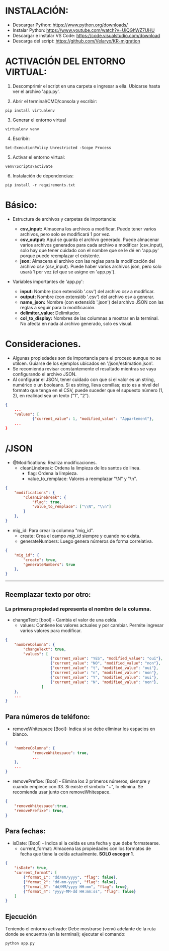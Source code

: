 # INSTALACIÓN:
- Descargar Python: https://www.python.org/downloads/
- Instalar Python: https://www.youtube.com/watch?v=UiQGhWZ7UHU
- Descargar e instalar VS Code: https://code.visualstudio.com/download
- Descarga del script: https://github.com/Velaryo/KR-migration

# ACTIVACIÓN DEL ENTORNO VIRTUAL:
1. Descomprimir el script en una carpeta e ingresar a ella. Ubicarse hasta ver el archivo 'app.py'.

2. Abrir el terminal/CMD/consola y escribir:
```
pip install virtualenv
```

3. Generar el entorno virtual
```
virtualenv venv
```

4. Escribir:
```
Set-ExecutionPolicy Unrestricted -Scope Process
```

5. Activar el entorno virtual:
```
venv\Scripts\activate
```

6. Instalación de dependencias:
```
pip install -r requirements.txt
```

# Básico:
- Estructura de archivos y carpetas de importancia:
    - **csv_input:** Almacena los archivos a modificar. Puede tener varios archivos, pero solo se modificará 1 por vez.
    - **csv_output:** Aquí se guarda el archivo generado. Puede almacenar varios archivos generados para cada archivo a modificar (csv_input), solo hay que tener cuidado con el nombre que se le dé en 'app.py' porque puede reemplazar el existente.
    - **json:** Almacena el archivo con las reglas para la modificación del archivo csv (csv_input). Puede haber varios archivos json, pero solo usará 1 por vez (el que se asigne en 'app.py').

- Variables importantes de 'app.py':
    - **input:** Nombre (con extensiób '.csv') del archivo csv a modificar.
    - **output:** Nombre (con extensiób '.csv') del archivo csv a generar.
    - **name_json:** Nombre (con extensiób '.json') del archivo JSON con las reglas a seguir para la modificación.
    - **delimiter_value:** Delimitador.
    - **col_to_display:** Nombres de las columnas a mostrar en la terminal. No afecta en nada al archivo generado, solo es visual.

# Consideraciones.
- Algunas propiedades son de importancia para el proceso aunque no se utilcen. Guiarse de los ejemplos ubicados en '/json/estimation.json'.
- Se recomienda revisar constantemente el resultado mientras se vaya configurando el archivo JSON.
- Al configurar el JSON, tener cuidado con que si el valor es un string, numérico o un booleano. Si es string, lleva comillas; esto es a nivel del formato que tenga en el CSV, puede suceder que el supuesto número (1, 2), en realidad sea un texto ("1", "2").
```json
{
    ...
    "values": [
            {"current_value": 1, "modified_value": "Appartement"},
    ...
}
```


# /JSON


- @Modifications: Realiza modificaciones.
    - cleanLinebreak: Ordena la limpieza de los santos de linea.
        - flag: Ordena la limpieza.
        - value_to_remplace: Valores a reemplazar "\N" y "\n".

```json
{
    "modifications": {
        "cleanLinebreak": {
            "flag": true,
            "value_to_remplace": ["\\N", "\\n"]
        }
    },
}
```

- mig_id: Para crear la columna "mig_id".
    - create: Crea el campo *mig_id* siempre y cuando no exista.
    - generateNumbers: Luego genera números de forma correlativa.

```json
{
    "mig_id": {
        "create": true,
        "generateNumbers": true
    },
}
```

***

## Reemplazar texto por otro:
### La primera propiedad representa el nombre de la columna.

- changeText: [bool] - Cambia el valor de una celda. 
    - values: Contiene los valores actuales y por cambiar. Permite ingresar varios valores para modificar.

```json
{
    "nombreColumna": {
        "changeText": true,
        "values": [
                    {"current_value": "YES", "modified_value": "oui"},
                    {"current_value": "NO", "modified_value": "non"},
                    {"current_value": "t", "modified_value": "oui"},
                    {"current_value": "n", "modified_value": "non"},
                    {"current_value": "Y", "modified_value": "oui"},
                    {"current_value": "N", "modified_value": "non"},
                ]
    },
    ...
}
```


## Para números de teléfono:

- removeWhitespace [Bool]: Indica si se debe eliminar los espacios en blanco.
```json
{
    "nombreColumna": {
            "removeWhitespace": true,
            ...
    },
    ...
}
```

- removePrefixe: [Bool] - Elimina los 2 primeros números, siempre y cuando empiece con 33. Si existe el simbolo "+", lo elimina. Se recomienda usar junto con removeWhitespace.

```json
{
    "removeWhitespace":true,
    "removePrefixe": true,
}
```

## Para fechas:

- isDate: [Bool] - Indica si la celda es una fecha y que debe formatearse.
    - current_format: Almacena las propiedades con los formatos de fecha que tiene la celda actualmente. **SOLO escoger 1**.
```json
{
    "isDate": true,
    "current_format": [
        {"format_1": "dd/mm/yyyy", "flag": false},
        {"format_2": "dd-mm-yyyy", "flag": false},
        {"format_3": "dd/MM/yyyy HH:mm", "flag": true},
        {"format_4": "yyyy-MM-dd HH:mm:ss", "flag": false}
    ]
}
```

## Ejecución
Teniendo el entorno activado: Debe mostrarse (venv) adelante de la ruta donde se encuentra (en la terminal); ejecutar el comando:

```
python app.py
```